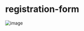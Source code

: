 # registration-form

![image](https://user-images.githubusercontent.com/103689125/230943143-c761af72-516a-45d4-9410-64d4b2e10709.png)
